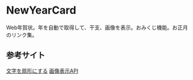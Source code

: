 # NewYearCard
Web年賀状。年を自動で取得して、干支、画像を表示。おみくじ機能。お正月のリンク集。

## 参考サイト
[文字を扇形にする](https://nyanblog2222.com/programming/javascript/1233/)
[画像表示API](https://paiza.hatenablog.com/entry/2017/11/30/120%E4%B8%87%E6%9E%9A%E8%B6%85%E3%81%88%E3%81%AE%E7%94%BB%E5%83%8F%E3%82%92JavaScript%E3%81%8B%E3%82%89%E7%84%A1%E6%96%99%E3%81%A7%E4%BD%BF%E3%81%88%E3%82%8B%E3%80%8CPixabay_API%E3%80%8D%E3%81%A7%E7%94%BB)
